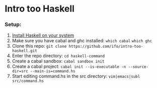 Intro too Haskell
=================

### Setup:

1. [Install Haskell on your system](https://www.haskell.org/downloads)
2. Make sure you have cabal and ghc installed: `which cabal` `which ghc`
3. Clone this repo: `git clone https://github.com/ifo/intro-too-haskell.git`
4. Enter the repo directory: `cd haskell-command`
5. Create a cabal sandbox: `cabal sandbox init`
6. Create a cabal project: `cabal init --is-executable -n --source-dir=src --main-is=command.hs`
7. Start editing command.hs in the src directory: `vim|emacs|subl src/command.hs`

